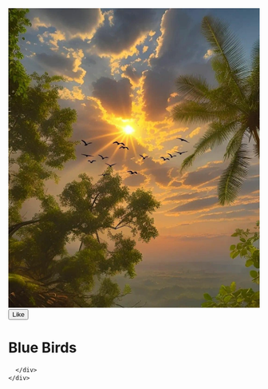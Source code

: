 <!DOCTYPE html>
<html lang="en">
<head>
  <meta charset="UTF-8">
  <meta name="viewport" content="width=device-width, initial-scale=1.0">
  <meta http-equiv="X-UA-Compatible" content="ie=edge">
  <title>Joyce Posadas</title>
  <link href="https://cdn.jsdelivr.net/npm/bootstrap@5.3.3/dist/css/bootstrap.min.css" rel="stylesheet" integrity="sha384-QWTKZyjpPEjISv5WaRU9OFeRpok6YctnYmDr5pNlyT2bRjXh0JMhjY6hW+ALEwIH" crossorigin="anonymous">
  <script src="https://cdn.jsdelivr.net/npm/bootstrap@5.3.3/dist/js/bootstrap.bundle.min.js" integrity="sha384-YvpcrYf0tY3lHB60NNkmXc5s9fDVZLESaAA55NDzOxhy9GkcIdslK1eN7N6jIeHz" crossorigin="anonymous"></script>
</head>
<body>
  <div class="container"> 
    <img src="joyce.jpg" alt="ako" class="img-thumbnail" style="width:600px; height:600px;"/>
          <button type="button" class="btn btn-primary"> Like </button>
    <div class="row">
      <div class="col-6">
          <h1>Blue Birds</h1>
  
          
      </div>
    </div>
  </div>

</body>
</html>
